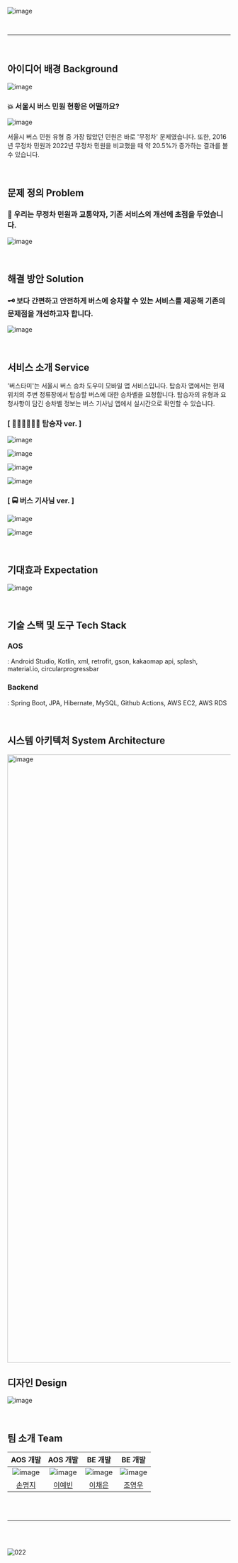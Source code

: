 ![image](https://github.com/BUS-TAM-E/.github/assets/84004751/a8ca16fa-c9e8-4990-b9d9-39932c399f76)

<br>

---

<br>

## 아이디어 배경 Background

![image](https://github.com/BUS-TAM-E/.github/assets/84004751/29005801-c011-42ad-a350-c11efa320d96)

### 💥 서울시 버스 민원 현황은 어떨까요?
![image](https://github.com/BUS-TAM-E/.github/assets/84004751/394384f1-9e60-4dfc-90f4-7e1e948ca929)

서울시 버스 민원 유형 중 가장 많았던 민원은 바로 '무정차' 문제였습니다. 또한, 2016년 무정차 민원과 2022년 무정차 민원을 비교했을 때 약 20.5%가 증가하는 결과를 볼 수 있습니다.

<br>

## 문제 정의 Problem

### 🚌 우리는 무정차 민원과 교통약자, 기존 서비스의 개선에 초점을 두었습니다.

![image](https://github.com/BUS-TAM-E/.github/assets/84004751/776f4154-e3a1-4663-8e5a-1130e7b8190a)

<br>

## 해결 방안 Solution

### 🗝️ 보다 간편하고 안전하게 버스에 승차할 수 있는 서비스를 제공해 기존의 문제점을 개선하고자 합니다.

![image](https://github.com/BUS-TAM-E/.github/assets/84004751/eb581ff5-54ea-4d0e-817d-420e36f67f94)

<br>

## 서비스 소개 Service

'버스타미'는 서울시 버스 승차 도우미 모바일 앱 서비스입니다. 탑승자 앱에서는 현재 위치의 주변 정류장에서 탑승할 버스에 대한 승차벨을 요청합니다. 탑승자의 유형과 요청사항이 담긴 승차벨 정보는 버스 기사님 앱에서 실시간으로 확인할 수 있습니다.

### [ 👩🏻‍💼🧑🏻‍💼 탑승자 ver. ]
![image](https://github.com/BUS-TAM-E/.github/assets/84004751/63fb7502-7211-475e-9460-2b7f010c6591)

![image](https://github.com/BUS-TAM-E/.github/assets/84004751/87c4448f-5cf1-4618-8e68-ba698c9a5829)

![image](https://github.com/BUS-TAM-E/.github/assets/84004751/4f782266-3213-4823-909c-b09d1c3a7f40)

![image](https://github.com/BUS-TAM-E/.github/assets/84004751/2a73ada5-17cd-4058-b5b2-de0ccbdcb792)

### [ 🚍 버스 기사님 ver. ]
![image](https://github.com/BUS-TAM-E/.github/assets/84004751/7664081a-01bd-4ed4-8003-ac3ad24f9e34)

![image](https://github.com/BUS-TAM-E/.github/assets/84004751/3de12802-2256-40cc-8594-d0c0be4d7ee7)

<br>

## 기대효과 Expectation

![image](https://github.com/BUS-TAM-E/.github/assets/84004751/c777f51b-57f0-45e5-85dd-fe1741b3d47b)

<br>

## 기술 스택 및 도구 Tech Stack

### AOS
: Android Studio, Kotlin, xml, retrofit, gson, kakaomap api, splash, material.io, circularprogressbar

### Backend
: Spring Boot, JPA, Hibernate, MySQL, Github Actions, AWS EC2, AWS RDS

<br>

## 시스템 아키텍처 System Architecture

<img width="1373" alt="image" src="https://github.com/BUS-TAM-E/.github/assets/84004751/9d4d857b-3b61-4365-8553-f358d9bb0b15">

<br>

## 디자인 Design

![image](https://github.com/BUS-TAM-E/.github/assets/84004751/8f41ba6b-e5d4-466c-a85d-02eb2da698e0)

<br>

## 팀 소개 Team

|AOS 개발|AOS 개발|BE 개발|BE 개발|
|:---:|:---:|:---:|:---:|
|![image](https://github.com/BUS-TAM-E/.github/assets/84004751/5fbbe3d5-239a-440e-959e-a9f6e01dc8bf)|![image](https://github.com/BUS-TAM-E/.github/assets/84004751/90a02d94-55cd-4565-a7ef-29dc8ce342ee)|![image](https://github.com/BUS-TAM-E/.github/assets/84004751/684b0c3e-1294-4466-bf00-a7e108e148c1)|![image](https://github.com/BUS-TAM-E/.github/assets/84004751/13287b08-1050-459b-93aa-d915c640504c)|
|<a href="https://github.com/m6z1">손명지</a>|<a href="https://github.com/leeyebeen-dev">이예빈</a>|<a href="https://github.com/ChaeAg">이채은</a>|<a href="https://github.com/Zero-woo">조영우</a>|


<br><br>

---

<br><br>

![022](https://github.com/BUS-TAM-E/.github/assets/84004751/98946635-154a-49f0-b2bb-2195b9093e43)
